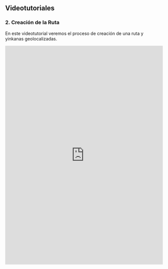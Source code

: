 ## Videotutoriales

### 2\. Creación de la Ruta

En este videotutorial veremos el proceso de creación de una ruta y yinkanas geolocalizadas.

<iframe src="https://moodle.catedu.es/pluginfile.php/5142/mod_book/chapter/29/Rutas.mp4" frameborder="0" width="100%" height="700" allowfullscreen="true" mozallowfullscreen="true" webkitallowfullscreen="true"></iframe>